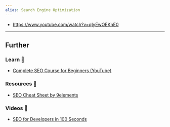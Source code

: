 ```yaml
---
alias: Search Engine Optimization
---
```


- https://www.youtube.com/watch?v=qIyEwOEKnE0

--- 
## Further

### Learn 🧠

- [Complete SEO Course for Beginners (YouTube)](https://www.youtube.com/watch?v=xsVTqzratPs)

### Resources 🧩

- [SEO Cheat Sheet by 9elements](https://9elements.com/seo-cheat-sheet/)

### Videos 🎥

- [SEO for Developers in 100 Seconds](https://www.youtube.com/watch?v=-B58GgsehKQ)